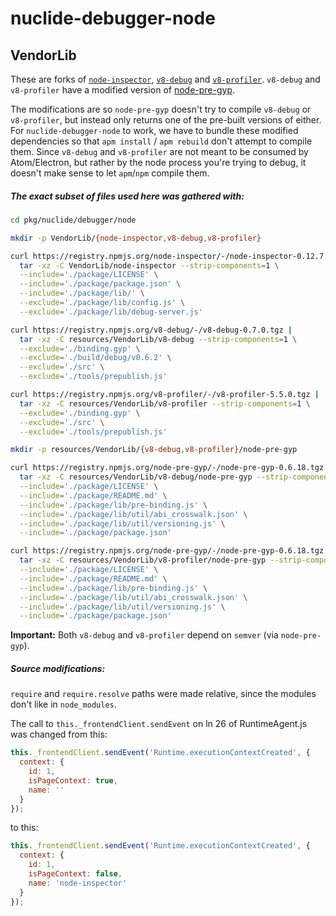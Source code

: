 nuclide-debugger-node
=====================

VendorLib
---------

These are forks of [`node-inspector`](https://github.com/node-inspector/node-inspector), [`v8-debug`](https://github.com/node-inspector/v8-debug) and [`v8-profiler`](https://github.com/node-inspector/v8-profiler). `v8-debug` and `v8-profiler` have a modified version of [node-pre-gyp](https://github.com/mapbox/node-pre-gyp).

The modifications are so `node-pre-gyp` doesn't try to compile `v8-debug` or `v8-profiler`, but instead only returns one of the pre-built versions of either. For `nuclide-debugger-node` to work, we have to bundle these modified dependencies so that `apm install` / `apm rebuild` don't attempt to compile them. Since `v8-debug` and `v8-profiler` are not meant to be consumed by Atom/Electron, but rather by the node process you're trying to debug, it doesn't make sense to let `apm`/`npm` compile them.

##### The exact subset of files used here was gathered with:

```sh
cd pkg/nuclide/debugger/node

mkdir -p VendorLib/{node-inspector,v8-debug,v8-profiler}

curl https://registry.npmjs.org/node-inspector/-/node-inspector-0.12.7.tgz |
  tar -xz -C VendorLib/node-inspector --strip-components=1 \
  --include='./package/LICENSE' \
  --include='./package/package.json' \
  --include='./package/lib/' \
  --exclude='./package/lib/config.js' \
  --exclude='./package/lib/debug-server.js'

curl https://registry.npmjs.org/v8-debug/-/v8-debug-0.7.0.tgz |
  tar -xz -C resources/VendorLib/v8-debug --strip-components=1 \
  --exclude='./binding.gyp' \
  --exclude='./build/debug/v0.6.2' \
  --exclude='./src' \
  --exclude='./tools/prepublish.js'

curl https://registry.npmjs.org/v8-profiler/-/v8-profiler-5.5.0.tgz |
  tar -xz -C resources/VendorLib/v8-profiler --strip-components=1 \
  --exclude='./binding.gyp' \
  --exclude='./src' \
  --exclude='./tools/prepublish.js'

mkdir -p resources/VendorLib/{v8-debug,v8-profiler}/node-pre-gyp

curl https://registry.npmjs.org/node-pre-gyp/-/node-pre-gyp-0.6.18.tgz |
  tar -xz -C resources/VendorLib/v8-debug/node-pre-gyp --strip-components=1 \
  --include='./package/LICENSE' \
  --include='./package/README.md' \
  --include='./package/lib/pre-binding.js' \
  --include='./package/lib/util/abi_crosswalk.json' \
  --include='./package/lib/util/versioning.js' \
  --include='./package/package.json'

curl https://registry.npmjs.org/node-pre-gyp/-/node-pre-gyp-0.6.18.tgz |
  tar -xz -C resources/VendorLib/v8-profiler/node-pre-gyp --strip-components=1 \
  --include='./package/LICENSE' \
  --include='./package/README.md' \
  --include='./package/lib/pre-binding.js' \
  --include='./package/lib/util/abi_crosswalk.json' \
  --include='./package/lib/util/versioning.js' \
  --include='./package/package.json'
```

**Important:** Both `v8-debug` and `v8-profiler` depend on `semver` (via `node-pre-gyp`).

##### Source modifications:

`require` and `require.resolve` paths were made relative, since the modules don't like in `node_modules`.

The call to `this._frontendClient.sendEvent` on ln 26 of RuntimeAgent.js was changed from this:

```js
this._frontendClient.sendEvent('Runtime.executionContextCreated', {
  context: {
    id: 1,
    isPageContext: true,
    name: ''
  }
});
```

to this:

```js
this._frontendClient.sendEvent('Runtime.executionContextCreated', {
  context: {
    id: 1,
    isPageContext: false,
    name: 'node-inspector'
  }
});
```
